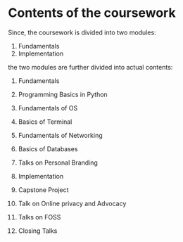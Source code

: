 # Contents of the coursework

Since, the coursework is divided into two modules:
1. Fundamentals
2. Implementation

the two modules are further divided into actual contents:
1. Fundamentals

  1. Programming Basics in Python
  2. Fundamentals of OS
  3. Basics of Terminal
  4. Fundamentals of Networking
  5. Basics of Databases
  6. Talks on Personal Branding


2. Implementation

  1. Capstone Project
  2. Talk on Online privacy and Advocacy
  3. Talks on FOSS
  4. Closing Talks

